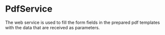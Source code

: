 # PdfService

The web service is used to fill the form fields in the prepared pdf templates with the data that are received as parameters.
